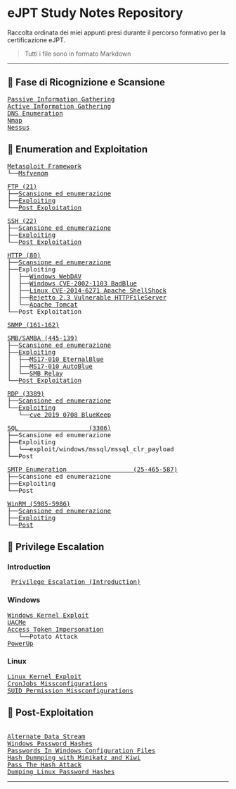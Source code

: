 # eJPT Study Notes Repository

Raccolta ordinata dei miei appunti presi durante il percorso formativo per la certificazione eJPT.
> Tutti i file sono in formato Markdown

---

## 🧭 Fase di Ricognizione e Scansione
<pre>
<a href="https://github.com/Gigidotexe/Penetration_Test_notes/blob/main/Passive%20Information%20Gathering.md">Passive Information Gathering</a>
<a href="https://github.com/Gigidotexe/Penetration_Test_notes/blob/main/Active%20Information%20Gathering.md">Active Information Gathering</a>
<a href="https://github.com/Gigidotexe/Penetration_Test_notes/blob/main/DNS%20Emumeration.md">DNS Enumeration</a>
<a href="https://github.com/Gigidotexe/Penetration_Test_notes/blob/main/Nmap.md">Nmap</a>
<a href="https://github.com/Gigidotexe/Penetration_Test_notes/tree/main">Nessus</a>
</pre>

## 🧾 Enumeration and Exploitation
<pre>
<a href="https://github.com/Gigidotexe/Penetration_Test_notes/blob/main/Metasploit%20Framework.md">Metasploit Framework</a>
└──<a href="https://github.com/Gigidotexe/Penetration_Test_notes/blob/main/Msfvenom.md">Msfvenom</a>
</pre>
<pre>
<a href="https://github.com/Gigidotexe/Penetration_Test_notes/blob/main/FTP%20(21).md">FTP (21)</a>
├──<a href="https://github.com/Gigidotexe/Penetration_Test_notes/blob/main/FTP%20Scan%20and%20Enumeration.md">Scansione ed enumerazione</a>
├──<a href="https://github.com/Gigidotexe/Penetration_Test_notes/blob/main/FTP%20Exploiting.md">Exploiting</a> 
└──<a href="https://github.com/Gigidotexe/Penetration_Test_notes/blob/main/FTP%20Post%20Exploitation.md">Post Exploitation</a>
</pre>
<pre>
<a href="https://github.com/Gigidotexe/Penetration_Test_notes/blob/main/SSH%20(22).md">SSH (22)</a>
├──<a href="https://github.com/Gigidotexe/Penetration_Test_notes/blob/main/SSH%20Scan%20and%20Enumeration.md">Scansione ed enumerazione</a>
├──<a href="https://github.com/Gigidotexe/Penetration_Test_notes/blob/main/SSH%20Exploiting.md">Exploiting</a> 
└──<a href="https://github.com/Gigidotexe/Penetration_Test_notes/blob/main/SSH%20Post%20Exploitation.md">Post Exploitation</a>
</pre>
<pre>
<a href="https://github.com/Gigidotexe/Penetration_Test_notes/blob/main/HTTP.md">HTTP (80)</a> 
├──<a href="https://github.com/Gigidotexe/Penetration_Test_notes/blob/main/HTTP%20Scan%20and%20Enumeration.md">Scansione ed enumerazione</a>
├──Exploiting
│  ├──<a href="https://github.com/Gigidotexe/Penetration_Test_notes/blob/main/IIS%20WebDAV%20Exploiting.md">Windows WebDAV</a> 
│  ├──<a href="https://github.com/Gigidotexe/Penetration_Test_notes/blob/main/CVE-2002-1103%20BadBlue%20Exploiting.md">Windows CVE-2002-1103 BadBlue</a>
│  ├──<a href="https://github.com/Gigidotexe/Penetration_Test_notes/blob/main/CVE-2014-6271%20ShellShock.md">Linux CVE-2014-6271 Apache ShellShock</a>
│  ├──<a href="https://github.com/Gigidotexe/Penetration_Test_notes/blob/main/Rejetto%20Vulnerable%20HTTPFileServer.md">Rejetto 2.3 Vulnerable HTTPFileServer</a>
│  └──<a href="https://github.com/Gigidotexe/Penetration_Test_notes/blob/main/Apache%20Tomcat%20Exploitation.md">Apache Tomcat</a>
└──Post Exploitation
</pre>
<pre>
<a href="https://github.com/Gigidotexe/Penetration_Test_notes/blob/main/SNMP%20(161-162).md">SNMP (161-162)</a>
</pre>
<pre>
<a href="https://github.com/Gigidotexe/Penetration_Test_notes/blob/main/SMB,%20SAMBA%20(445-139).md">SMB/SAMBA (445-139)</a>
├──<a href="https://github.com/Gigidotexe/Penetration_Test_notes/blob/main/SMB%20San%20and%20Enumeration.md">Scansione ed enumerazione</a>
├──<a href="https://github.com/Gigidotexe/Penetration_Test_notes/blob/main/SMB%20Exploiting.md">Exploiting</a>
│  ├──<a href="https://github.com/Gigidotexe/Penetration_Test_notes/blob/main/MS17-010%20EternalBlue.md">MS17-010 EternalBlue</a>
│  ├──<a href="https://github.com/Gigidotexe/Penetration_Test_notes/blob/main/MS17-010%20AutoBlue.md">MS17-010 AutoBlue</a>
│  └──<a href="https://github.com/Gigidotexe/Penetration_Test_notes/blob/main/SMB%20Relay%20Attack.md">SMB Relay</a>
└──<a href="https://github.com/Gigidotexe/Penetration_Test_notes/blob/main/SMB%20Post%20Exploitation.md">Post Exploitation</a>
</pre>
<pre>
<a href="https://github.com/Gigidotexe/Penetration_Test_notes/blob/main/RDP%20(3389).md">RDP (3389)</a> 
├──<a href="https://github.com/Gigidotexe/Penetration_Test_notes/blob/main/RDP%20Scan%20and%20Enumeration.md">Scansione ed enumerazione</a>
└──<a href="https://github.com/Gigidotexe/Penetration_Test_notes/blob/main/RDP%20Exploiting.md">Exploiting</a>
   └──<a href="https://github.com/Gigidotexe/Penetration_Test_notes/blob/main/cve_2019_0708%20BlueKeep.md">cve_2019_0708 BlueKeep</a>
</pre>
<pre>
<a href="https://github.com/Gigidotexe/Penetration_Test_notes/blob/main/SQL%20(3306).md">SQL                   (3306)</a> 
├──Scansione ed enumerazione
├──Exploiting
│  └──exploit/windows/mssql/mssql_clr_payload
└──Post
</pre>
<pre>
<a href="https://github.com/Gigidotexe/Penetration_Test_notes/blob/main/SMTP%20(25-465-587).md">SMTP Enumeration                  (25-465-587)</a> 
├──Scansione ed enumerazione
├──Exploiting 
└──Post
</pre>
<pre>
<a href="https://github.com/Gigidotexe/Penetration_Test_notes/blob/main/WinRM%20(5985-5986).md">WinRM (5985-5986)</a>
├──<a href="https://github.com/Gigidotexe/Penetration_Test_notes/blob/main/WinRM%20Scan%20and%20Enumeration.md">Scansione ed enumerazione</a>
├──<a href="https://github.com/Gigidotexe/Penetration_Test_notes/blob/main/WinRM%20Exploiting.md">Exploiting</a>
└──<a href="https://github.com/Gigidotexe/Penetration_Test_notes/blob/main/WinRM%20Post%20Exploitation.md">Post</a>
</pre>

## 🧬 Privilege Escalation
### Introduction
<pre>
 <a href="https://github.com/Gigidotexe/Penetration_Test_notes/blob/main/Privilege%20Escalation%20(Introduction).md">Privilege Escalation (Introduction)</a>
</pre>
### Windows
<pre>
<a href="https://github.com/Gigidotexe/Penetration_Test_notes/blob/main/Windows%20Kernel%20Exploit.md">Windows Kernel Exploit</a> 
<a href="https://github.com/Gigidotexe/Penetration_Test_notes/blob/main/UACMe.md">UACMe</a>  
<a href="https://github.com/Gigidotexe/Penetration_Test_notes/blob/main/Access%20Token%20Impersonation.md">Access Token Impersonation</a>
   └──<parla di getsystem di meterpeter
<a href="https://github.com/Gigidotexe/Penetration_Test_notes/blob/main/Potato%20Attack.md">Potato Attack</a>
<a href="https://github.com/Gigidotexe/Penetration_Test_notes/blob/main/PowerUp.md">PowerUp</a>
</pre>

### Linux
<pre>
<a href="https://github.com/Gigidotexe/Penetration_Test_notes/blob/main/Linux%20Kernel%20Exploits%20(CVE-2016-5195%20Dirty%20COW).md">Linux Kernel Exploit</a>
<a href="https://github.com/Gigidotexe/Penetration_Test_notes/blob/main/CronJobs%20Missconfigurations.md">CronJobs Missconfigurations</a>
<a href="https://github.com/Gigidotexe/Penetration_Test_notes/blob/main/SUID%20Permissions%20Missconfigurations.md">SUID Permission Missconfigurations</a>
</pre>


## 🧰 Post-Exploitation
<pre>
<!-- parla di autoroute -s <network/subnet>, auxiliary/server/socks_proxy e netstat -antp. l'ho torvato nella sessione di smb -->
<a href="https://github.com/Gigidotexe/Penetration_Test_notes/blob/main/Alternate%20Data%20Stream.md">Alternate Data Stream</a> 
<a href="https://github.com/Gigidotexe/Penetration_Test_notes/blob/main/Windows%20Password%20Hashes.md">Windows Password Hashes</a> 
<a href="https://github.com/Gigidotexe/Penetration_Test_notes/blob/main/Searching%20For%20Passwords%20In%20Windows%20Configuration%20Files.md">Passwords In Windows Configuration Files</a>
<a href="https://github.com/Gigidotexe/Penetration_Test_notes/blob/main/Hash%20Dumping%20with%20Mimikatz%20and%20Kiwi.md">Hash Dummping with Mimikatz and Kiwi</a>
<a href="https://github.com/Gigidotexe/Penetration_Test_notes/blob/main/PassTheHashAttack.md">Pass The Hash Attack</a>
<a href="https://github.com/Gigidotexe/Penetration_Test_notes/blob/main/Dumping%20Linux%20Password%20Hashes.md">Dumping Linux Password Hashes</a>
</pre>
---
